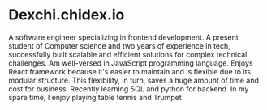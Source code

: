 # Dexchi.chidex.io
A software engineer specializing in frontend development. A present student of Computer science and two years of experience in  tech, successfully built scalable and efficient solutions for complex technical challenges. Am well-versed in JavaScript programming language. Enjoys React framework because it's easier to maintain and is flexible due to its modular structure. This flexibility, in turn, saves a huge amount of time and cost for business. Recently learning SQL and python for backend.
In my spare time, I enjoy playing table tennis and Trumpet
